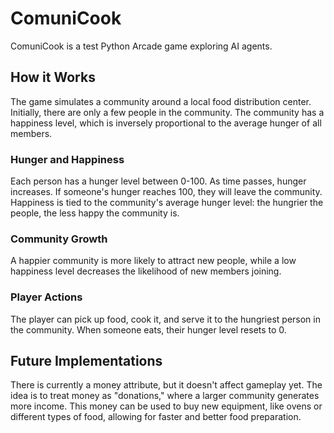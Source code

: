 # ComuniCook

ComuniCook is a test Python Arcade game exploring AI agents.

## How it Works

The game simulates a community around a local food distribution center. Initially, there are only a few people in the community. The community has a happiness level, which is inversely proportional to the average hunger of all members.

### Hunger and Happiness

Each person has a hunger level between 0-100. As time passes, hunger increases. If someone's hunger reaches 100, they will leave the community. Happiness is tied to the community's average hunger level: the hungrier the people, the less happy the community is.

### Community Growth

A happier community is more likely to attract new people, while a low happiness level decreases the likelihood of new members joining.

### Player Actions

The player can pick up food, cook it, and serve it to the hungriest person in the community. When someone eats, their hunger level resets to 0.

## Future Implementations

There is currently a money attribute, but it doesn't affect gameplay yet. The idea is to treat money as "donations," where a larger community generates more income. This money can be used to buy new equipment, like ovens or different types of food, allowing for faster and better food preparation.